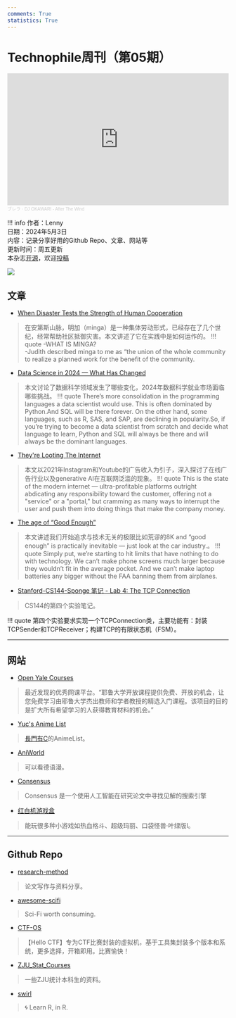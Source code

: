 ```yaml
---
comments: True
statistics: True
---
```


# Technophile周刊（第05期）

<iframe width="100%" height="300" scrolling="no" frameborder="no" allow="autoplay" src="https://w.soundcloud.com/player/?url=https%3A//api.soundcloud.com/tracks/1268723848&color=%23ff5500&auto_play=false&hide_related=false&show_comments=true&show_user=true&show_reposts=false&show_teaser=true&visual=true"></iframe><div style="font-size: 10px; color: #cccccc;line-break: anywhere;word-break: normal;overflow: hidden;white-space: nowrap;text-overflow: ellipsis; font-family: Interstate,Lucida Grande,Lucida Sans Unicode,Lucida Sans,Garuda,Verdana,Tahoma,sans-serif;font-weight: 100;"><a href="https://soundcloud.com/brella-n-i" title="ブレラ" target="_blank" style="color: #cccccc; text-decoration: none;">ブレラ</a> · <a href="https://soundcloud.com/brella-n-i/dj-okawari-after-the-wind" title="DJ OKAWARI - After The Wind" target="_blank" style="color: #cccccc; text-decoration: none;">DJ OKAWARI - After The Wind</a></div>

!!! info
    作者：Lenny<br>
    日期：2024年5月3日<br>
    内容：记录分享好用的Github Repo、文章、网站等<br>
    更新时间：周五更新<br>
    本杂志[开源](https://github.com/LennyChenLaw/Weekly)，欢迎[投稿](https://github.com/LennyChenLaw/Weekly/issues)


![](https://s2.loli.net/2024/05/03/WC9QqKMDnR8awHL.png)

## 文章
+ [When Disaster Tests the Strength of Human Cooperation](https://www.sapiens.org/culture/minga-mutual-aid/)
>在安第斯山脉，明加（minga）是一种集体劳动形式，已经存在了几个世纪，经常帮助社区抵御灾害。本文讲述了它在实践中是如何运作的。
!!! quote
    -WHAT IS MINGA?<br>
    -Judith described minga to me as “the union of the whole community to realize a planned work for the benefit of the community.

+ [Data Science in 2024 — What Has Changed](https://medium.com/@nathanrosidi/data-science-in-2024-what-has-changed-c6be8f3ddbd7)
>本文讨论了数据科学领域发生了哪些变化，2024年数据科学就业市场面临哪些挑战。
!!! quote
    There’s more consolidation in the programming languages a data scientist would use. This is often dominated by Python.And SQL will be there forever. On the other hand, some languages, such as R, SAS, and SAP, are declining in popularity.So, if you’re trying to become a data scientist from scratch and decide what language to learn, Python and SQL will always be there and will always be the dominant languages.



+ [They're Looting The Internet](https://www.wheresyoured.at/the-great-looting-of-the-internet/)
>本文以2021年Instagram和Youtube的广告收入为引子，深入探讨了在线广告行业以及generative AI在互联网泛滥的现象。
!!! quote
    This is the state of the modern internet — ultra-profitable platforms outright abdicating any responsibility toward the customer, offering not a "service" or a "portal," but cramming as many ways to interrupt the user and push them into doing things that make the company money. 

+ [The age of “Good Enough”](https://medium.com/source-and-buggy/the-age-of-good-enough-2b7319450ce5)
> 本文讲述我们开始追求与技术无关的极限比如荒谬的8K and “good enough” is practically inevitable — just look at the car industry.。
!!! quote 
    Simply put, we’re starting to hit limits that have nothing to do with technology. We can’t make phone screens much larger because they wouldn’t fit in the average pocket. And we can’t make laptop batteries any bigger without the FAA banning them from airplanes.

+ [Stanford-CS144-Sponge 笔记 - Lab 4: The TCP Connection](https://www.epis2048.net/2022/cs144-lab4/)
>CS144的第四个实验笔记。

!!! quote 
    第四个实验要求实现一个TCPConnection类，主要功能有：封装TCPSender和TCPReceiver；构建TCP的有限状态机（FSM）。
  
-------------

## 网站
+ [Open Yale Courses ](https://oyc.yale.edu/)
>最近发现的优秀网课平台。“耶鲁大学开放课程提供免费、开放的机会，让您免费学习由耶鲁大学杰出教师和学者教授的精选入门课程。该项目的目的是扩大所有希望学习的人获得教育材料的机会。”
+ [Yuc's Anime List](https://yuc.wiki/)
>[長門有C](https://space.bilibili.com/30160)的AnimeList。

+ [AniWorld](https://aniworld.to/)
>可以看德语漫。
+ [Consensus](https://consensus.app/)
>Consensus 是一个使用人工智能在研究论文中寻找见解的搜索引擎
+ [红白机游戏盒](https://nes.heheda.top/)
>能玩很多种小游戏如热血格斗、超级玛丽、口袋怪兽·叶绿版I。

-----------------

## Github Repo
+ [research-method](https://github.com/secdr/research-method)
>论文写作与资料分享。
+ [awesome-scifi](https://github.com/sindresorhus/awesome-scifi)
>Sci-Fi worth consuming.
+ [CTF-OS](https://github.com/ProbiusOfficial/CTF-OS)
>【Hello CTF】专为CTF比赛封装的虚拟机，基于工具集封装多个版本和系统，更多选择，开箱即用。比赛愉快！
+ [ZJU_Stat_Courses](https://github.com/Frankgu3528/ZJU_Stat_Courses)
>一些ZJU统计本科生的资料。
+ [swirl](https://github.com/swirldev/swirl)
>🌀 Learn R, in R.

